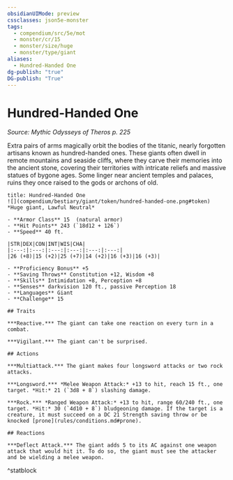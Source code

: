 ```yaml
---
obsidianUIMode: preview
cssclasses: json5e-monster
tags:
  - compendium/src/5e/mot
  - monster/cr/15
  - monster/size/huge
  - monster/type/giant
aliases:
  - Hundred-Handed One
dg-publish: "true"
DG-publish: "True"
---
```

# Hundred-Handed One
*Source: Mythic Odysseys of Theros p. 225*  

Extra pairs of arms magically orbit the bodies of the titanic, nearly forgotten artisans known as hundred-handed ones. These giants often dwell in remote mountains and seaside cliffs, where they carve their memories into the ancient stone, covering their territories with intricate reliefs and massive statues of bygone ages. Some linger near ancient temples and palaces, ruins they once raised to the gods or archons of old.

```ad-statblock
title: Hundred-Handed One
![](compendium/bestiary/giant/token/hundred-handed-one.png#token)
*Huge giant, Lawful Neutral*

- **Armor Class** 15  (natural armor)
- **Hit Points** 243 (`18d12 + 126`)
- **Speed** 40 ft.

|STR|DEX|CON|INT|WIS|CHA|
|:---:|:---:|:---:|:---:|:---:|:---:|
|26 (+8)|15 (+2)|25 (+7)|14 (+2)|16 (+3)|16 (+3)|

- **Proficiency Bonus** +5
- **Saving Throws** Constitution +12, Wisdom +8
- **Skills** Intimidation +8, Perception +8
- **Senses** darkvision 120 ft., passive Perception 18
- **Languages** Giant
- **Challenge** 15

## Traits

***Reactive.*** The giant can take one reaction on every turn in a combat.

***Vigilant.*** The giant can't be surprised.

## Actions

***Multiattack.*** The giant makes four longsword attacks or two rock attacks.

***Longsword.*** *Melee Weapon Attack:* +13 to hit, reach 15 ft., one target. *Hit:* 21 (`3d8 + 8`) slashing damage.

***Rock.*** *Ranged Weapon Attack:* +13 to hit, range 60/240 ft., one target. *Hit:* 30 (`4d10 + 8`) bludgeoning damage. If the target is a creature, it must succeed on a DC 21 Strength saving throw or be knocked [prone](rules/conditions.md#prone).

## Reactions

***Deflect Attack.*** The giant adds 5 to its AC against one weapon attack that would hit it. To do so, the giant must see the attacker and be wielding a melee weapon.
```
^statblock
